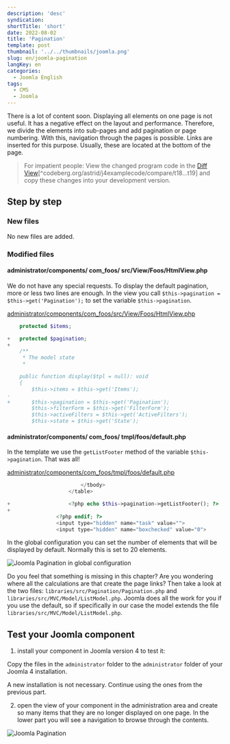 ```yaml
---
description: 'desc'
syndication:
shortTitle: 'short'
date: 2022-08-02
title: 'Pagination'
template: post
thumbnail: '../../thumbnails/joomla.png'
slug: en/joomla-pagination
langKey: en
categories:
  - Joomla English
tags:
  - CMS
  - Joomla
---
```


There is a lot of content soon. Displaying all elements on one page is not useful. It has a negative effect on the layout and performance. Therefore, we divide the elements into sub-pages and add pagination or page numbering. With this, navigation through the pages is possible. Links are inserted for this purpose. Usually, these are located at the bottom of the page.<!-- \index{pagination} -->

> For impatient people: View the changed program code in the [Diff View](https://codeberg.org/astrid/j4examplecode/compare/t18...t19)[^codeberg.org/astrid/j4examplecode/compare/t18...t19] and copy these changes into your development version.

## Step by step

### New files

No new files are added.

### Modified files

<!-- prettier-ignore -->
#### administrator/components/ com\_foos/ src/View/Foos/HtmlView.php

We do not have any special requests. To display the default pagination, more or less two lines are enough. In the view you call
`$this->pagination = $this->get('Pagination');` to set the variable `$this->pagination`.

[administrator/components/com_foos/src/View/Foos/HtmlView.php](https://codeberg.org/astrid/j4examplecode/src/branch/t19/src/administrator/components/com_foos/src/View/Foos/HtmlView.php)

```php {diff}
 	protected $items;

+	protected $pagination;
+
 	/**
 	 * The model state
 	 *

 	public function display($tpl = null): void
 	{
 		$this->items = $this->get('Items');
-
+		$this->pagination = $this->get('Pagination');
 		$this->filterForm = $this->get('FilterForm');
 		$this->activeFilters = $this->get('ActiveFilters');
 		$this->state = $this->get('State');

```

<!-- prettier-ignore -->
#### administrator/components/ com\_foos/ tmpl/foos/default.php

In the template we use the `getListFooter` method of the variable `$this->pagination`. That was all!

[administrator/components/com_foos/tmpl/foos/default.php](https://codeberg.org/astrid/j4examplecode/src/branch/t19/src/administrator/components/com_foos/tmpl/foos/default.php)

```php {diff}
 						</tbody>
 					</table>

+					<?php echo $this->pagination->getListFooter(); ?>
+
 				<?php endif; ?>
 				<input type="hidden" name="task" value="">
 				<input type="hidden" name="boxchecked" value="0">

```

In the global configuration you can set the number of elements that will be displayed by default. Normally this is set to 20 elements.

![Joomla Pagination in global configuration](/images/j4x23x2.png)

Do you feel that something is missing in this chapter? Are you wondering where all the calculations are that create the page links? Then take a look at the two files: `libraries/src/Pagination/Pagination.php` and `libraries/src/MVC/Model/ListModel.php`. Joomla does all the work for you if you use the default, so if specifically in our case the model extends the file `libraries/src/MVC/Model/ListModel.php`.

## Test your Joomla component

1. install your component in Joomla version 4 to test it:

Copy the files in the `administrator` folder to the `administrator` folder of your Joomla 4 installation.

A new installation is not necessary. Continue using the ones from the previous part.

2. open the view of your component in the administration area and create so many items that they are no longer displayed on one page. In the lower part you will see a navigation to browse through the contents.

![Joomla Pagination](/images/j4x23x1.png)
<img src="https://vg08.met.vgwort.de/na/5061650d6c764e02bb5f0b909fdc258d" width="1" height="1" alt="">
